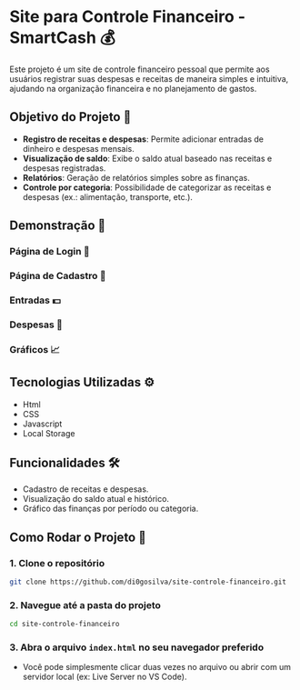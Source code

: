 # Site para Controle Financeiro - SmartCash 💰

Este projeto é um site de controle financeiro pessoal que permite aos usuários registrar suas despesas e receitas de maneira simples e intuitiva, ajudando na organização financeira e no planejamento de gastos.

## Objetivo do Projeto 🎯

- **Registro de receitas e despesas**: Permite adicionar entradas de dinheiro e despesas mensais.
- **Visualização de saldo**: Exibe o saldo atual baseado nas receitas e despesas registradas.
- **Relatórios**: Geração de relatórios simples sobre as finanças.
- **Controle por categoria**: Possibilidade de categorizar as receitas e despesas (ex.: alimentação, transporte, etc.).

## Demonstração 📸

### Página de Login 🔑

### Página de Cadastro 👤

### Entradas 💵

### Despesas 💸

### Gráficos 📈

## Tecnologias Utilizadas ⚙️

- Html
- CSS
- Javascript
- Local Storage

## Funcionalidades 🛠️

- Cadastro de receitas e despesas.
- Visualização do saldo atual e histórico.
- Gráfico das finanças por período ou categoria.

## Como Rodar o Projeto 🔧

### 1. Clone o repositório 
```bash
git clone https://github.com/di0gosilva/site-controle-financeiro.git
```

### 2. Navegue até a pasta do projeto
```bash
cd site-controle-financeiro
```

### 3. Abra o arquivo `index.html` no seu navegador preferido
- Você pode simplesmente clicar duas vezes no arquivo ou abrir com um servidor local (ex: Live Server no VS Code).
